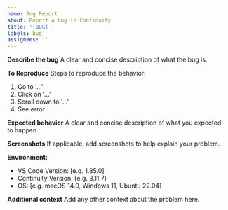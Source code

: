 ```yaml
---
name: Bug Report
about: Report a bug in Continuity
title: '[BUG] '
labels: bug
assignees: ''
---
```


**Describe the bug**
A clear and concise description of what the bug is.

**To Reproduce**
Steps to reproduce the behavior:
1. Go to '...'
2. Click on '...'
3. Scroll down to '...'
4. See error

**Expected behavior**
A clear and concise description of what you expected to happen.

**Screenshots**
If applicable, add screenshots to help explain your problem.

**Environment:**
- VS Code Version: [e.g. 1.85.0]
- Continuity Version: [e.g. 3.11.7]
- OS: [e.g. macOS 14.0, Windows 11, Ubuntu 22.04]

**Additional context**
Add any other context about the problem here.
